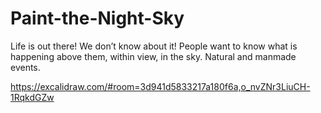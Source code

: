 # Paint-the-Night-Sky

Life is out there! We don’t know about it! People want to know what is happening above them, within view, in the sky. Natural and manmade events.

https://excalidraw.com/#room=3d941d5833217a180f6a,o_nvZNr3LiuCH-1RqkdGZw
